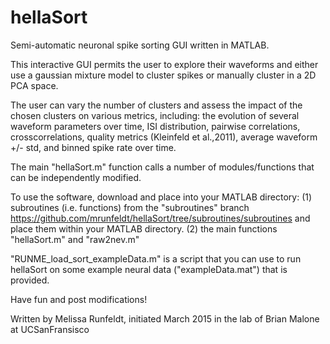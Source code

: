 # hellaSort
Semi-automatic neuronal spike sorting GUI written in MATLAB. 

This interactive GUI permits the user to explore their waveforms and either use a gaussian mixture model to cluster spikes or manually cluster in a 2D PCA space. 

The user can vary the number of clusters and assess the impact of the chosen clusters on various metrics, including: the evolution of several waveform parameters over time, ISI distribution,  pairwise correlations, crosscorrelations, quality metrics (Kleinfeld et al.,2011), average waveform +/- std, and binned spike rate over time.

The main "hellaSort.m" function calls a number of modules/functions that can be independently modified. 

To use the software, download and place into your MATLAB directory: 
(1) subroutines (i.e. functions) from the "subroutines" branch <https://github.com/mrunfeldt/hellaSort/tree/subroutines/subroutines> and place them within your MATLAB directory. 
(2) the main functions "hellaSort.m" and "raw2nev.m"

"RUNME_load_sort_exampleData.m" is a script that you can use to run hellaSort on some example neural data ("exampleData.mat") that is provided.

Have fun and post modifications!

Written by Melissa Runfeldt, initiated March 2015 in the lab of Brian Malone at UCSanFransisco
